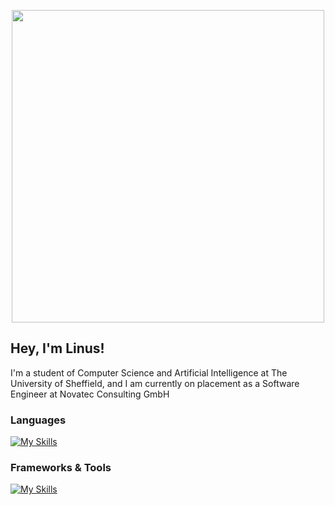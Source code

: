 <p align="center">
    <img src="https://media.giphy.com/media/v1.Y2lkPTc5MGI3NjExZjg5dHN1OWR1azRtenE0aWlldTB2dnA2eTd4Z3kwdGE3dDRvbnN1NiZlcD12MV9pbnRlcm5hbF9naWZfYnlfaWQmY3Q9Zw/g0kv2bTihoOZy/giphy.gif" width="500">
<br>
</p>

<h2> Hey, I'm Linus! </h2>
<p>
  I'm a student of Computer Science and Artificial Intelligence at The University of Sheffield, and I am currently on placement as a Software Engineer at Novatec Consulting GmbH
</p>

### Languages
[![My Skills](https://skillicons.dev/icons?i=java,kotlin,py,ts,js,html,css,haskell)](https://skillicons.dev)

### Frameworks & Tools
[![My Skills](https://skillicons.dev/icons?i=spring,react,postgres,git,github,gitlab,azure,gradle,docker,idea,postman,sqlite)](https://skillicons.dev)



<!--
**linuslellig/linuslellig** is a ✨ _special_ ✨ repository because its `README.md` (this file) appears on your GitHub profile.

Here are some ideas to get you started:

- 🔭 I’m currently working on ...
- 🌱 I’m currently learning ...
- 👯 I’m looking to collaborate on ...
- 🤔 I’m looking for help with ...
- 💬 Ask me about ...
- 📫 How to reach me: ...
- 😄 Pronouns: ...
- ⚡ Fun fact: ...
-->
